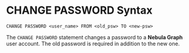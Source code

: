 # CHANGE PASSWORD Syntax

```ngql
CHANGE PASSWORD <user_name> FROM <old_psw> TO <new-psw>
```

The `CHANGE PASSWORD` statement changes a password to a **Nebula Graph** user account. The old password is required in addition to the new one.
